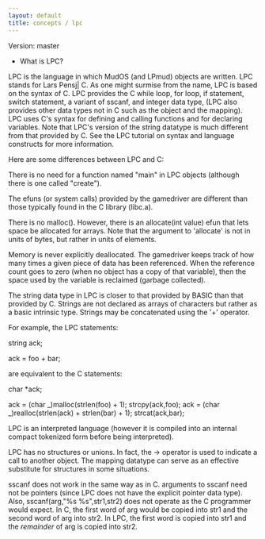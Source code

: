 ```yaml
---
layout: default
title: concepts / lpc
---
```


Version: master

- What is LPC?

LPC is the language in which MudOS (and LPmud) objects are written.
LPC stands for Lars Pensj| C. As one might surmise from the name,
LPC is based on the syntax of C. LPC provides the C while loop, for loop,
if statement, switch statement, a variant of sscanf, and integer data type,
(LPC also provides other data types not in C such as the object and the
mapping). LPC uses C's syntax for defining and calling functions and for
declaring variables. Note that LPC's version of the string datatype is
much different from that provided by C. See the LPC tutorial on syntax
and language constructs for more information.

Here are some differences between LPC and C:

There is no need for a function named "main" in LPC objects (although there
is one called "create").

The efuns (or system calls) provided by the gamedriver are different than
those typically found in the C library (libc.a).

There is no malloc(). However, there is an allocate(int value) efun that
lets space be allocated for arrays. Note that the argument to 'allocate'
is not in units of bytes, but rather in units of elements.

Memory is never explicitly deallocated. The gamedriver keeps track of
how many times a given piece of data has been referenced. When the
reference count goes to zero (when no object has a copy of that variable),
then the space used by the variable is reclaimed (garbage collected).

The string data type in LPC is closer to that provided by BASIC than that
provided by C. Strings are not declared as arrays of characters but rather
as a basic intrinsic type. Strings may be concatenated using the '+' operator.

For example, the LPC statements:

string ack;

ack = foo + bar;

are equivalent to the C statements:

char \*ack;

ack = (char _)malloc(strlen(foo) + 1);
strcpy(ack,foo);
ack = (char _)realloc(strlen(ack) + strlen(bar) + 1);
strcat(ack,bar);

LPC is an interpreted language (however it is compiled into an internal
compact tokenized form before being interpreted).

LPC has no structures or unions. In fact, the -> operator is used to
indicate a call to another object. The mapping datatype can serve
as an effective substitute for structures in some situations.

sscanf does not work in the same way as in C. arguments to sscanf need not
be pointers (since LPC does not have the explicit pointer data type). Also,
sscanf(arg,"%s %s",str1,str2) does not operate as the C programmer would
expect. In C, the first word of arg would be copied into str1 and the
second word of arg into str2. In LPC, the first word is copied into str1
and the _remainder_ of arg is copied into str2.
